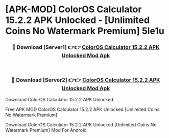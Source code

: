 # [APK-MOD] ColorOS Calculator 15.2.2 APK Unlocked - [Unlimited Coins No Watermark Premium] 5le1u



<div align="center">
<h3>🔴 Download [Server1] 👉👉 <a href="https://momento.my/?title=ColorOS_Calculator_15.2.2_APK_Unlocked">ColorOS Calculator 15.2.2 APK Unlocked Mod Apk</a></h3><br>

<h3>🔴 Download [Server2] 👉👉 <a href="https://momento.my/?title=ColorOS_Calculator_15.2.2_APK_Unlocked">ColorOS Calculator 15.2.2 APK Unlocked Mod Apk</a></h3>
</div>



Download ColorOS Calculator 15.2.2 APK Unlocked 

Free APK MOD ColorOS Calculator 15.2.2 APK Unlocked [Unlimited Coins No Watermark Premium]

Download ColorOS Calculator 15.2.2 APK Unlocked [Unlimited Coins No Watermark Premium] Mod For Android
